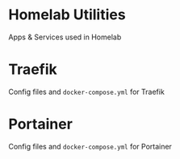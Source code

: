 # Homelab Utilities
Apps &amp; Services used in Homelab

# Traefik
Config files and `docker-compose.yml` for Traefik

# Portainer
Config files and `docker-compose.yml` for Portainer